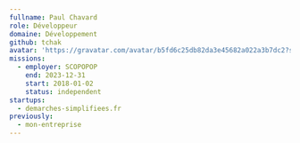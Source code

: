 ```yaml
---
fullname: Paul Chavard
role: Développeur
domaine: Développement
github: tchak
avatar: 'https://gravatar.com/avatar/b5fd6c25db82da3e45682a022a3b7dc2?s=512'
missions:
  - employer: SCOPOPOP
    end: 2023-12-31
    start: 2018-01-02
    status: independent
startups:
  - demarches-simplifiees.fr
previously:
  - mon-entreprise
---
```


